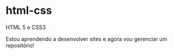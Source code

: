 # html-css
 HTML 5 e CSS3

Estou aprendendo a desenvolver sites e agora vou gerenciar um repositório!